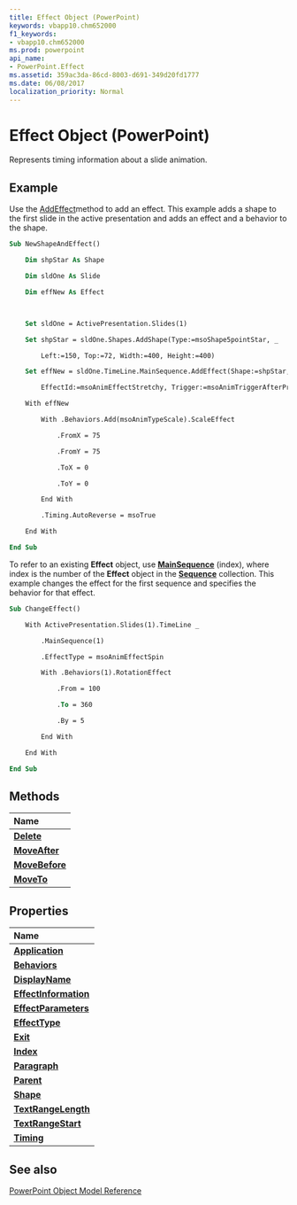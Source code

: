 ```yaml
---
title: Effect Object (PowerPoint)
keywords: vbapp10.chm652000
f1_keywords:
- vbapp10.chm652000
ms.prod: powerpoint
api_name:
- PowerPoint.Effect
ms.assetid: 359ac3da-86cd-8003-d691-349d20fd1777
ms.date: 06/08/2017
localization_priority: Normal
---
```



# Effect Object (PowerPoint)

Represents timing information about a slide animation.


## Example

Use the [AddEffect](./PowerPoint.Sequence.AddEffect.md)method to add an effect. This example adds a shape to the first slide in the active presentation and adds an effect and a behavior to the shape.


```vb
Sub NewShapeAndEffect()

    Dim shpStar As Shape

    Dim sldOne As Slide

    Dim effNew As Effect



    Set sldOne = ActivePresentation.Slides(1)

    Set shpStar = sldOne.Shapes.AddShape(Type:=msoShape5pointStar, _

        Left:=150, Top:=72, Width:=400, Height:=400)

    Set effNew = sldOne.TimeLine.MainSequence.AddEffect(Shape:=shpStar, _

        EffectId:=msoAnimEffectStretchy, Trigger:=msoAnimTriggerAfterPrevious)

    With effNew

        With .Behaviors.Add(msoAnimTypeScale).ScaleEffect

            .FromX = 75

            .FromY = 75

            .ToX = 0

            .ToY = 0

        End With

        .Timing.AutoReverse = msoTrue

    End With

End Sub
```

To refer to an existing  **Effect** object, use **[MainSequence](./PowerPoint.TimeLine.MainSequence.md)** (index), where index is the number of the **Effect** object in the **[Sequence](./PowerPoint.Sequence.md)** collection. This example changes the effect for the first sequence and specifies the behavior for that effect.




```vb
Sub ChangeEffect()

    With ActivePresentation.Slides(1).TimeLine _

        .MainSequence(1)

        .EffectType = msoAnimEffectSpin

        With .Behaviors(1).RotationEffect

            .From = 100

            .To = 360

            .By = 5

        End With

    End With

End Sub
```


## Methods



|Name|
|:-----|
|**[Delete](./PowerPoint.Effect.Delete.md)**|
|**[MoveAfter](./PowerPoint.Effect.MoveAfter.md)**|
|**[MoveBefore](./PowerPoint.Effect.MoveBefore.md)**|
|**[MoveTo](./PowerPoint.Effect.MoveTo.md)**|

## Properties



|Name|
|:-----|
|**[Application](./PowerPoint.Effect.Application.md)**|
|**[Behaviors](./PowerPoint.Effect.Behaviors.md)**|
|**[DisplayName](./PowerPoint.Effect.DisplayName.md)**|
|**[EffectInformation](./PowerPoint.Effect.EffectInformation.md)**|
|**[EffectParameters](./PowerPoint.Effect.EffectParameters.md)**|
|**[EffectType](./PowerPoint.Effect.EffectType.md)**|
|**[Exit](./PowerPoint.Effect.Exit.md)**|
|**[Index](./PowerPoint.Effect.Index.md)**|
|**[Paragraph](./PowerPoint.Effect.Paragraph.md)**|
|**[Parent](./PowerPoint.Effect.Parent.md)**|
|**[Shape](./PowerPoint.Effect.Shape.md)**|
|**[TextRangeLength](./PowerPoint.Effect.TextRangeLength.md)**|
|**[TextRangeStart](./PowerPoint.Effect.TextRangeStart.md)**|
|**[Timing](./PowerPoint.Effect.Timing.md)**|

## See also


[PowerPoint Object Model Reference](./overview/PowerPoint/object-model.md)
